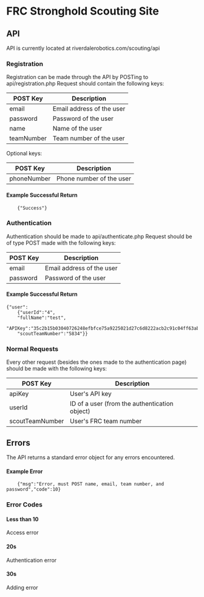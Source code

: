 # FRC Stronghold Scouting Site

## API
API is currently located at riverdalerobotics.com/scouting/api

### Registration
Registration can be made through the API by POSTing to api/registration.php
Request should contain the following keys:

| POST Key   | Description               |
|------------|---------------------------|
| email      | Email address of the user |
| password   | Password of the user      |
| name       | Name of the user          |
| teamNumber | Team number of the user   |

Optional keys:

| POST Key         | Description               |
|------------------|---------------------------|
| phoneNumber      | Phone number of the user  |

#### Example Successful Return
```
    {"Success"}
```

### Authentication
Authentication should be made to api/authenticate.php
Request should be of type POST made with the following keys:

| POST Key | Description               |
|----------|---------------------------|
| email    | Email address of the user |
| password | Password of the user      |

#### Example Successful Return

``` 
{"user":
    {"userId":"4",
    "fullName":"test",
    "APIKey":"35c2b15b03040726248efbfce75a9225021d27c6d8222acb2c91c04ff63ab78a9b5d0e2933a65bc493482801163ba56966406fb8dc4e99d26fea0e4077a48855",
    "scoutTeamNumber":"5834"}}
```

### Normal Requests
Every other request (besides the ones made to the authentication page) should be made with the following keys:

| POST Key        | Description                                   |
|-----------------|-----------------------------------------------|
| apiKey          | User's API key                                |
| userId          | ID of a user (from the authentication object) |
| scoutTeamNumber | User's FRC team number                        |

## Errors
The API returns a standard error object for any errors encountered.

#### Example Error
```
    {"msg":"Error, must POST name, email, team number, and password","code":10}
```

### Error Codes ##
#### Less than 10
Access error
#### 20s 
Authentication error
#### 30s
Adding error
